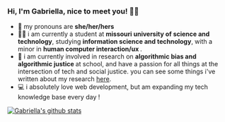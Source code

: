 ### Hi, I'm Gabriella, nice to meet you! 👋🏻

- 🤠 my pronouns are <b> she/her/hers </b> 
- 👩‍💻 i am currently a student at <b> missouri university of science and technology</b>, studying <b>information science and technology</b>, with a minor in <b>human computer interaction/ux </b>.
- 👾 i am currently involved in research on <b> algorithmic bias and algorithmic justice </b> at school, and have a passion for all things at the intersection of tech and social justice. you can see some things i've written about my research <a href = "https://medium.com/@ella.miesner">here</a>. 
- 💻 i absolutely love web development, but am expanding my tech knowledge base every day !


[![Gabriella's github stats](https://github-readme-stats.vercel.app/api?username=gmiesner&count_private=true)](https://github.com/gmiesner/github-readme-stats)

